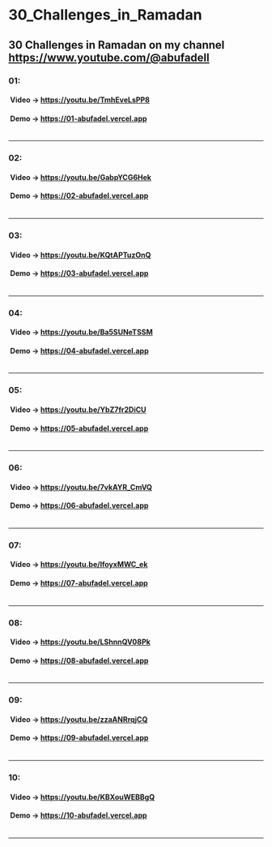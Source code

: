 # 30_Challenges_in_Ramadan
## 30 Challenges in Ramadan on my channel https://www.youtube.com/@abufadell 

### 01:<br>
#### &nbsp;Video -> https://youtu.be/TmhEveLsPP8<br>
#### &nbsp;Demo -> https://01-abufadel.vercel.app<br><br>
----------------------------------------------------
### 02:<br>
#### &nbsp;Video -> https://youtu.be/GabpYCG6Hek<br>
#### &nbsp;Demo -> https://02-abufadel.vercel.app<br><br>
----------------------------------------------------
### 03:<br>
#### &nbsp;Video -> https://youtu.be/KQtAPTuzOnQ<br>
#### &nbsp;Demo -> https://03-abufadel.vercel.app<br><br>
----------------------------------------------------
### 04:<br>
#### &nbsp;Video -> https://youtu.be/Ba5SUNeTSSM<br>
#### &nbsp;Demo -> https://04-abufadel.vercel.app<br><br>
----------------------------------------------------
### 05:<br>
#### &nbsp;Video -> https://youtu.be/YbZ7fr2DiCU<br>
#### &nbsp;Demo -> https://05-abufadel.vercel.app<br><br>
----------------------------------------------------
### 06:<br>
#### &nbsp;Video -> https://youtu.be/7vkAYR_CmVQ<br>
#### &nbsp;Demo -> https://06-abufadel.vercel.app<br><br>
----------------------------------------------------
### 07:<br>
#### &nbsp;Video -> https://youtu.be/lfoyxMWC_ek<br>
#### &nbsp;Demo -> https://07-abufadel.vercel.app<br><br>
----------------------------------------------------
### 08:<br>
#### &nbsp;Video -> https://youtu.be/LShnnQV08Pk<br>
#### &nbsp;Demo -> https://08-abufadel.vercel.app<br><br>
----------------------------------------------------
### 09:<br>
#### &nbsp;Video -> https://youtu.be/zzaANRrqjCQ<br>
#### &nbsp;Demo -> https://09-abufadel.vercel.app<br><br>
----------------------------------------------------
### 10:<br>
#### &nbsp;Video -> https://youtu.be/KBXouWEBBgQ<br>
#### &nbsp;Demo -> https://10-abufadel.vercel.app<br><br>
----------------------------------------------------
